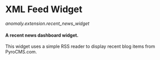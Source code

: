 # XML Feed Widget

*anomaly.extension.recent_news_widget*

#### A recent news dashboard widget.

This widget uses a simple RSS reader to display recent blog items from PyroCMS.com.
